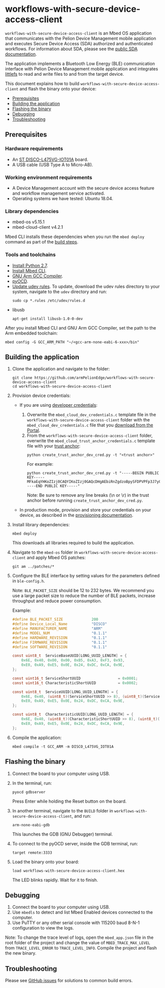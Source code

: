 # workflows-with-secure-device-access-client

`workflows-with-secure-device-access-client` is an Mbed OS application that communicates with the Pelion Device Management mobile application and executes Secure Device Access (SDA) authorized and authenticated workflows. For information about SDA, please see the [public SDA documentation](https://www.pelion.com/docs/device-management/current/device-management/secure-device-access.html).

The application implements a Bluetooth Low Energy (BLE) communication interface with Pelion Device Management mobile application and integrates [littlefs](https://github.com/ARMmbed/littlefs) to read and write files to and from the target device.

This document explains how to build `workflows-with-secure-device-access-client` and flash the binary onto your device:

- [Prerequisites](#prerequisites)
- [Building the application](#building-the-application)
- [Flashing the binary](#flashing-the-binary)
- [Debugging](#debugging)
- [Troubleshooting](#troubleshooting)

## Prerequisites

### Hardware requirements
- An [ST DISCO-L475VG-IOT01A](https://os.mbed.com/platforms/ST-Discovery-L475E-IOT01A/) board.
- A USB cable (USB Type A to Micro-AB).

### Working environment requirements
- A Device Management account with the secure device access feature and workflow management service activated.
- Operating systems we have tested: Ubuntu 18.04.

### Library dependencies
- mbed-os v5.15.1
- mbed-cloud-client v4.2.1

Mbed CLI installs these dependencies when you run the `mbed deploy` command as part of the [build steps](#build-steps).

### Tools and toolchains
- [Install Python 2.7](https://www.python.org/download/releases/2.7/).
- [Install Mbed CLI](https://os.mbed.com/docs/mbed-os/v5.15/quick-start/offline-with-mbed-cli.html).
- [GNU Arm GCC Compiler](https://www.pelion.com/docs/device-management/current/cloud-requirements/tool-requirements.html#notes-for-toolchains).
- [pyOCD](https://pypi.org/project/pyocd/).
- [Update udev rules](https://github.com/mbedmicro/pyOCD/tree/master/udev).
    To update, download the udev rules directory to your system, navigate to the `udev` directory and run:
    ```
    sudo cp *.rules /etc/udev/rules.d
    ```
- libusb
    ```
    apt-get install libusb-1.0-0-dev
    ```
After you install Mbed CLI and GNU Arm GCC Compiler, set the path to the Arm embedded toolchain:
```
mbed config -G GCC_ARM_PATH "~/<gcc-arm-none-eabi-6-xxx>/bin"
```

## Building the application

1. Clone the application and navigate to the folder:

    ```
    git clone https://github.com/armPelionEdge/workflows-with-secure-device-access-client
    cd workflows-with-secure-device-access-client
    ```

1. Provision device credentials:

    - If you are using [developer credentials](https://www.pelion.com/docs/device-management/current/sda/obtaining-a-bootstrap-certificate-and-trust-anchor.html#in-developer-mode):
        1. Overwrite the `mbed_cloud_dev_credentials.c` template file in the `workflows-with-secure-device-access-client` folder with the `mbed_cloud_dev_credentials.c` file that you [download from the Portal](https://www.pelion.com/docs/device-management/current/sda/obtaining-a-bootstrap-certificate-and-trust-anchor.html#generate-a-bootstrap-certificate).
        1. From the `workflows-with-secure-device-access-client` folder, overwrite the `mbed_cloud_trust_anchor_credentials.c` template file with your [trust anchor](https://www.pelion.com/docs/device-management/current/sda/obtaining-a-bootstrap-certificate-and-trust-anchor.html#obtain-a-trust-anchor):
            ```
            python create_trust_anchor_dev_cred.py -t "<trust anchor>"
            ```
            For example:
            ```
            python create_trust_anchor_dev_cred.py -t "-----BEGIN PUBLIC KEY-----MFkaEqYHKoZIzj0CAQYIKoZIzj0GAQcDHgAEbiRnZgdzoBpySFDPVPFp3J7yOmrOXJ09O5qVUMOD5knUjX7YbQBF0ueJWPz6tkTGbzORAwDzvRXYUA7vZpB+og==-----END PUBLIC KEY-----"
            ```
            Note: Be sure to remove any line breaks (\n or \r) in the trust anchor before running `create_trust_anchor_dev_cred.py`.

    - In production mode, provision and store your credentials on your device, as described in the [provisioning documentation](https://www.pelion.com/docs/device-management/current/provisioning-process/index.html).

1. Install library dependencies:
    ```
    mbed deploy
    ```
    This downloads all libraries required to build the application.

1. Navigate to the `mbed-os` folder in `workflows-with-secure-device-access-client` and apply Mbed OS patches:
    ```
    git am ../patches/*
    ```

1. Configure the BLE interface by setting values for the parameters defined in `ble-config.h`.

    Note: `BLE_PACKET_SIZE` should be 12 to 232 bytes. We recommend you use a large packet size to reduce the number of BLE packets, increase throughput and reduce power consumption.

    Example:

    ```C
    #define BLE_PACKET_SIZE             200
    #define Device_Local_Name           "DISCO"
    #define MANUFACTURER_NAME           "ARM"
    #define MODEL_NUM                   "0.1.1"
    #define HARDWARE_REVISION           "0.1.1"
    #define FIRMWARE_REVISION           "0.1.1"
    #define SOFTWARE_REVISION           "0.1.1"

    const uint8_t  ServiceBaseUUID[LONG_UUID_LENGTH] = {
        0x6E, 0x40, 0x00, 0x00, 0xB5, 0xA3, 0xF3, 0x93,
        0xE0, 0xA9, 0xE5, 0x0E, 0x24, 0xDC, 0xCA, 0x9E,
    };

    const uint16_t ServiceShortUUID                 = 0x0001;
    const uint16_t CharacteristicShortUUID          = 0x0002;

    const uint8_t  ServiceUUID[LONG_UUID_LENGTH] = {
        0x6E, 0x40, (uint8_t)(ServiceShortUUID >> 8), (uint8_t)(ServiceShortUUID & 0xFF), 0xB5, 0xA3, 0xF3, 0x93,
        0xE0, 0xA9, 0xE5, 0x0E, 0x24, 0xDC, 0xCA, 0x9E,
    };

    const uint8_t  CharacteristicUUID[LONG_UUID_LENGTH] = {
        0x6E, 0x40, (uint8_t)(CharacteristicShortUUID >> 8), (uint8_t)(CharacteristicShortUUID & 0xFF), 0xB5, 0xA3, 0xF3, 0x93,
        0xE0, 0xA9, 0xE5, 0x0E, 0x24, 0xDC, 0xCA, 0x9E,
    };
    ```

1. Compile the application:
    ```
    mbed compile -t GCC_ARM -m DISCO_L475VG_IOT01A
    ```

## Flashing the binary

1. Connect the board to your computer using USB.
1. In the terminal, run:
    ```
    pyocd gdbserver
    ```
    Press Enter while holding the Reset button on the board.

1. In another terminal, navigate to the `BUILD` folder in `workflows-with-secure-device-access-client`, and run:
    ```
    arm-none-eabi-gdb
    ```
    This launches the GDB (GNU Debugger) terminal.

1. To connect to the pyOCD server, inside the GDB terminal, run:
    ```
    target remote:3333
    ```

1. Load the binary onto your board:
    ```
    load workflows-with-secure-device-access-client.hex
    ```
    The LED blinks rapidly. Wait for it to finish.

## Debugging

1. Connect the board to your computer using USB.
1. Use `mbedls` to detect and list Mbed Enabled devices connected to the computer.
1. Use PuTTY or any other serial console with 115200 baud 8-N-1 configuration to view the logs.

Note: To change the trace level of logs, open the `mbed_app.json` file in the root folder of the project and change the value of `MBED_TRACE_MAX_LEVEL` from `TRACE_LEVEL_ERROR` to `TRACE_LEVEL_INFO`. Compile the project and flash the new binary.

## Troubleshooting

Please see [GitHub issues](https://github.com/armPelionEdge/workflows-with-secure-device-access-client/issues) for solutions to common build errors.
